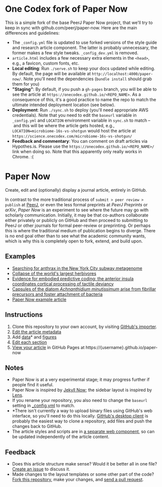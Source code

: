 # One Codex fork of Paper Now
This is a simple fork of the base PeerJ Paper Now project, that we'll try to keep in sync with github.com/peerj/paper-now. Here are the main differences and guidelines:
* The `_config.yml` file is updated to use forked versions of the style guide and research article component. The latter is probably unnecessary, the former makes a few style tweaks. `_config_dev.yml` is removed.
* `article.html` includes a few necessary extra elements in the `<head>`, e.g., a favicon, custom fonts, etc.
* **Local editing**: Run `./serve.sh` to keep your docs updated while editing. By default, the page will be available at `http://localhost:4000/paper-now/`. Note you'll need the dependencies (`bundle install` should grab them for you)
* **"Staging"**: By default, if you push a `gh-pages` branch, you will be able to see the article at `https://onecodex.github.io/<REPO_NAME>`. As a consequence of this, it's a good practice to name the repo to match the ultimate intended deployment location (see below).
* **Deployment**: Run `./sync.sh` to deploy (you'll need appropriate AWS credentials). Note that you need to edit the `baseurl` variable in `_config.yml` and `LOCATION` environment variable in `sync.sh` to match – and this will be where the article gets hosted, e.g., `LOCATION=microbiome-16s-vs-shotgun` would host the article at `https://science.onecodex.com/microbiome-16s-vs-shotgun/`
* **Feedback and commentary**: You can comment on draft articles via Hypothes.is. Please use the `https://onecodex.github.io/<REPO_NAME>/` link when doing so. Note that this apparently only really works in Chrome. :(
 
# Paper Now

Create, edit and (optionally) display a journal article, entirely in GitHub.

In contrast to the more traditional process of `submit > peer review > publish` at [PeerJ](https://peerj.com), or even the less formal preprints at _PeerJ Preprints_ or _arXiv_, _Paper Now_ is an experiment to see where the future may go with scholarly communication. Initially, it may be that co-authors collaborate either privately or publicly on GitHub and then proceed to submitting to PeerJ or other journals for formal peer-review or preprinting. Or perhaps this is where the traditional medium of publication begins to diverge. There is no end goal other than to see what the academic community wants, which is why this is completely open to fork, extend, and build upon.

## Examples

* [Searching for anthrax in the New York City subway metagenome](https://read-lab-confederation.github.io/nyc-subway-anthrax-study/)
* [Collapse of the world's largest herbivores](http://git.macropus.org/collapse-largest-herbivores/)
* [Evidence for embodied predictive coding: the anterior insula coordinates cortical processing of tactile deviancy](http://git.macropus.org/allen-insula/)
* [Capsules of the diatom _Achnanthidium minutissimum_ arise from fibrillar precursors and foster attachment of bacteria](https://katrinleinweber.github.io/paper-now/)
* [Paper Now example article](https://peerj.github.io/paper-now/)

## Instructions

1. Clone this repository to your own account, by visiting [GitHub's importer](https://import.github.com/new/?import_url=https://github.com/peerj/paper-now/).
1. [Edit the article metadata](_data/article.yml)
1. Add [data](data)* and [figures](_figures)
1. [Edit each section](_sections)
1. [View your article](https://peerj.github.io/paper-now/) in GitHub Pages at https://{username}.github.io/paper-now

## Notes

* Paper Now is at a very experimental stage; it may progress further if people find it useful.
* Paper Now is inspired by [Jekyll Now](https://github.com/barryclark/jekyll-now); the sidebar layout is inspired by [Lens](https://github.com/elifesciences/lens).
* If you rename your repository, you also need to change the `baseurl` setting in [_config.yml](_config.yml) to match.
* *There isn't currently a way to upload binary files using GitHub's web interface, so you'll need to do this locally. [GitHub's desktop client](https://guides.github.com/introduction/getting-your-project-on-github/#desktop) is probably the easiest way to clone a repository, add files and push the changes back to GitHub.
* The article styles and scripts are in [a separate web component](https://github.com/PeerJ/research-article), so can be updated independently of the article content.

## Feedback

* Does this article structure make sense? Would it be better all in one file? [Create an issue](https://github.com/peerj/paper-now/issues) to discuss it.
* Made changes to the layout templates or some other part of the code? [Fork this repository](https://github.com/peerj/paper-now/fork), make your changes, and [send a pull request](https://github.com/peerj/paper-now/pulls).

